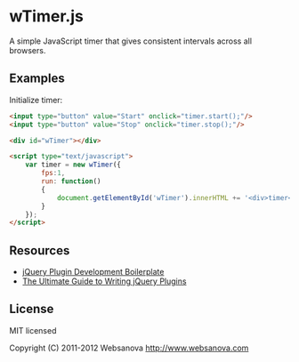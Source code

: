 # wTimer.js

A simple JavaScript timer that gives consistent intervals across all browsers.


## Examples

Initialize timer:

```html
<input type="button" value="Start" onclick="timer.start();"/>
<input type="button" value="Stop" onclick="timer.stop();"/>

<div id="wTimer"></div>

<script type="text/javascript">
    var timer = new wTimer({
        fps:1,
        run: function()
        {
            document.getElementById('wTimer').innerHTML += '<div>timer</div>';
        }
    });
</script>
```


## Resources

* [jQuery Plugin Development Boilerplate](http://www.websanova.com/tutorials/jquery/jquery-plugin-development-boilerplate)
* [The Ultimate Guide to Writing jQuery Plugins](http://www.websanova.com/tutorials/jquery/the-ultimate-guide-to-writing-jquery-plugins)


## License

MIT licensed

Copyright (C) 2011-2012 Websanova http://www.websanova.com